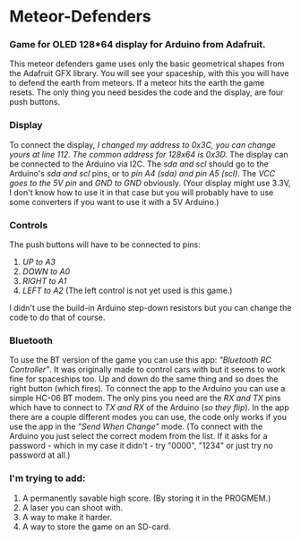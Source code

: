 # Meteor-Defenders
### Game for OLED 128*64 display for Arduino from Adafruit.

This meteor defenders game uses only the basic geometrical shapes from the Adafruit GFX library. You will see your spaceship, with this you will have to defend the earth from meteors. If a meteor hits the earth the game resets.
The only thing you need besides the code and the display, are four push buttons.

### Display

To connect the display, *I changed my address to 0x3C, you can change yours at line 112. The common address for 128x64 is 0x3D.*
The display can be connected to the Arduino via I2C. The *sda and scl* should go to the Arduino's *sda and scl* pins, or to *pin A4 (sda) and pin A5 (scl)*. The *VCC goes to the 5V pin* and *GND to GND* obviously. (Your display might use 3.3V, I don't know how to use it in that case but you will probably have to use some converters if you want to use it with a 5V Arduino.)

### Controls

The push buttons will have to be connected to pins:

1. *UP to A3*
2. *DOWN to A0*
3. *RIGHT to A1*
4. *LEFT to A2* (The left control is not yet used is this game.)

I didn't use the build-in Arduino step-down resistors but you can change the code to do that of course.

### Bluetooth

To use the BT version of the game you can use this app: *"Bluetooth RC Controller"*. It was originally made to control cars with but it seems to work fine for spaceships too. Up and down do the same thing and so does the right button (which fires). To connect the app to the Arduino you can use a simple HC-06 BT modem. The only pins you need are the *RX and TX* pins which have to connect to *TX and RX* of the Arduino (*so they flip*).
In the app there are a couple different modes you can use, the code only works if you use the app in the *"Send When Change"* mode. (To connect with the Arduino you just select the correct modem from the list. If it asks for a password - which in my case it didn't - try "0000", "1234" or just try no password at all.) 


### I'm trying to add:

1. A permanently savable high score. (By storing it in the PROGMEM.)
2. A laser you can shoot with.
3. A way to make it harder.
4. A way to store the game on an SD-card.
